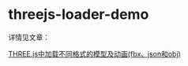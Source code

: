# threejs-loader-demo

详情见文章：

[THREE.js中加载不同格式的模型及动画(fbx、json和obj)](https://www.jianshu.com/p/906072e60197)